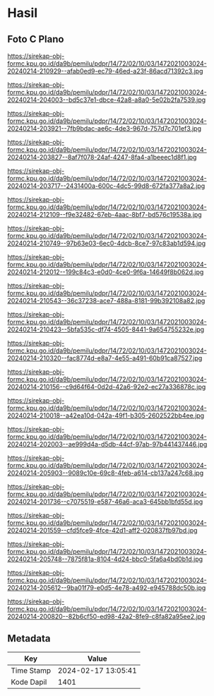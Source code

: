 # Hasil

## Foto C Plano

https://sirekap-obj-formc.kpu.go.id/da9b/pemilu/pdpr/14/72/02/10/03/1472021003024-20240214-210929--afab0ed9-ec79-46ed-a23f-86acd71392c3.jpg

https://sirekap-obj-formc.kpu.go.id/da9b/pemilu/pdpr/14/72/02/10/03/1472021003024-20240214-204003--bd5c37e1-dbce-42a8-a8a0-5e02b2fa7539.jpg

https://sirekap-obj-formc.kpu.go.id/da9b/pemilu/pdpr/14/72/02/10/03/1472021003024-20240214-203921--7fb9bdac-ae6c-4de3-967d-757d7c701ef3.jpg

https://sirekap-obj-formc.kpu.go.id/da9b/pemilu/pdpr/14/72/02/10/03/1472021003024-20240214-203827--8af7f078-24af-4247-8fa4-a1beeec1d8f1.jpg

https://sirekap-obj-formc.kpu.go.id/da9b/pemilu/pdpr/14/72/02/10/03/1472021003024-20240214-203717--2431400a-600c-4dc5-99d8-672fa377a8a2.jpg

https://sirekap-obj-formc.kpu.go.id/da9b/pemilu/pdpr/14/72/02/10/03/1472021003024-20240214-212109--f9e32482-67eb-4aac-8bf7-bd576c19538a.jpg

https://sirekap-obj-formc.kpu.go.id/da9b/pemilu/pdpr/14/72/02/10/03/1472021003024-20240214-210749--97b63e03-6ec0-4dcb-8ce7-97c83ab1d594.jpg

https://sirekap-obj-formc.kpu.go.id/da9b/pemilu/pdpr/14/72/02/10/03/1472021003024-20240214-212012--199c84c3-e0d0-4ce0-9f6a-14649f8b062d.jpg

https://sirekap-obj-formc.kpu.go.id/da9b/pemilu/pdpr/14/72/02/10/03/1472021003024-20240214-210543--36c37238-ace7-488a-8181-99b392108a82.jpg

https://sirekap-obj-formc.kpu.go.id/da9b/pemilu/pdpr/14/72/02/10/03/1472021003024-20240214-210423--5bfa535c-df74-4505-8441-9a654755232e.jpg

https://sirekap-obj-formc.kpu.go.id/da9b/pemilu/pdpr/14/72/02/10/03/1472021003024-20240214-210320--fac8774d-e8a7-4e55-a491-60b91ca87527.jpg

https://sirekap-obj-formc.kpu.go.id/da9b/pemilu/pdpr/14/72/02/10/03/1472021003024-20240214-210156--c9d64f64-0d2d-42a6-92e2-ec27a336878c.jpg

https://sirekap-obj-formc.kpu.go.id/da9b/pemilu/pdpr/14/72/02/10/03/1472021003024-20240214-210018--a42ea10d-042a-49f1-b305-2602522bb4ee.jpg

https://sirekap-obj-formc.kpu.go.id/da9b/pemilu/pdpr/14/72/02/10/03/1472021003024-20240214-202003--ae999d4a-d5db-44cf-97ab-97b441437446.jpg

https://sirekap-obj-formc.kpu.go.id/da9b/pemilu/pdpr/14/72/02/10/03/1472021003024-20240214-205903--9089c10e-69c8-4feb-a614-cb137a247c68.jpg

https://sirekap-obj-formc.kpu.go.id/da9b/pemilu/pdpr/14/72/02/10/03/1472021003024-20240214-201736--c7075519-e587-46a6-aca3-645bb1bfd55d.jpg

https://sirekap-obj-formc.kpu.go.id/da9b/pemilu/pdpr/14/72/02/10/03/1472021003024-20240214-201559--cfd5fce9-4fce-42d1-aff2-020837fb97bd.jpg

https://sirekap-obj-formc.kpu.go.id/da9b/pemilu/pdpr/14/72/02/10/03/1472021003024-20240214-205748--7875f81a-8104-4d24-bbc0-5fa6a4bd0b1d.jpg

https://sirekap-obj-formc.kpu.go.id/da9b/pemilu/pdpr/14/72/02/10/03/1472021003024-20240214-205612--9ba01f79-e0d5-4e78-a492-e945788dc50b.jpg

https://sirekap-obj-formc.kpu.go.id/da9b/pemilu/pdpr/14/72/02/10/03/1472021003024-20240214-200820--82b6cf50-ed98-42a2-8fe9-c8fa82a95ee2.jpg


## Metadata

| Key        | Value               |
| ---------- | ------------------- |
| Time Stamp | 2024-02-17 13:05:41 |
| Kode Dapil | 1401                |



